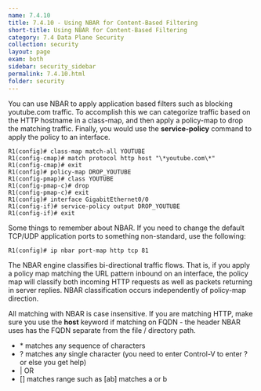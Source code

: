 ```yaml
---
name: 7.4.10
title: 7.4.10 - Using NBAR for Content-Based Filtering
short-title: Using NBAR for Content-Based Filtering
category: 7.4 Data Plane Security
collection: security
layout: page
exam: both
sidebar: security_sidebar
permalink: 7.4.10.html
folder: security
---
```

You can use NBAR to apply application based filters such as blocking youtube.com traffic. To accomplish this we can categorize traffic based on the HTTP hostname in a class-map, and then apply a policy-map to drop the matching traffic. Finally, you would use the **service-policy** command to apply the policy to an interface.
```
R1(config)# class-map match-all YOUTUBE
R1(config-cmap)# match protocol http host "\*youtube.com\*"
R1(config-cmap)# exit
R1(config)# policy-map DROP_YOUTUBE
R1(config-pmap)# class YOUTUBE
R1(config-pmap-c)# drop
R1(config-pmap-c)# exit
R1(config)# interface GigabitEthernet0/0
R1(config-if)# service-policy output DROP_YOUTUBE
R1(config-if)# exit
```

Some things to remember about NBAR. If you need to change the default TCP/UDP application ports to something non-standard, use the following:
```
R1(config)# ip nbar port-map http tcp 81
```

The NBAR engine classifies bi-directional traffic flows. That is, if you apply a policy map matching the URL pattern inbound on an interface, the policy map will classify both incoming HTTP requests as well as packets returning in server replies. NBAR classification occurs independently of policy-map direction.

All matching with NBAR is case insensitive. If you are matching HTTP, make sure you use the **host** keyword if matching on FQDN - the header NBAR uses has the FQDN separate from the file / directory path.

- \* matches any sequence of characters
- ? matches any single character (you need to enter Control-V to enter ? or else you get help)
- \| OR
- \[\] matches range such as \[ab\] matches a or b
